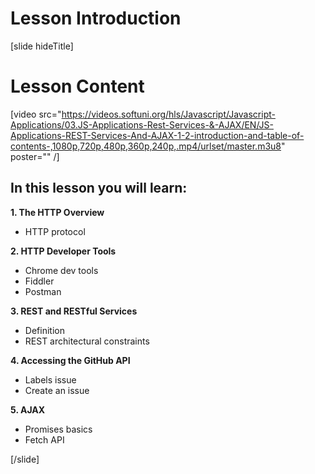 # Lesson Introduction

[slide hideTitle]
# Lesson Content

[video src="https://videos.softuni.org/hls/Javascript/Javascript-Applications/03.JS-Applications-Rest-Services-&-AJAX/EN/JS-Applications-REST-Services-And-AJAX-1-2-introduction-and-table-of-contents-,1080p,720p,480p,360p,240p,.mp4/urlset/master.m3u8" poster="" /]

## In this lesson you will learn:

**1. The HTTP Overview​**

-  HTTP protocol

**2. HTTP Developer Tools**

-  Chrome dev tools
-  Fiddler
-  Postman

**3. REST and RESTful Services​**

-  Definition
-  REST architectural constraints

**4. Accessing the GitHub API**

-  Labels issue
-  Create an issue

**5. AJAX**

-  Promises basics
-  Fetch API

[/slide]

